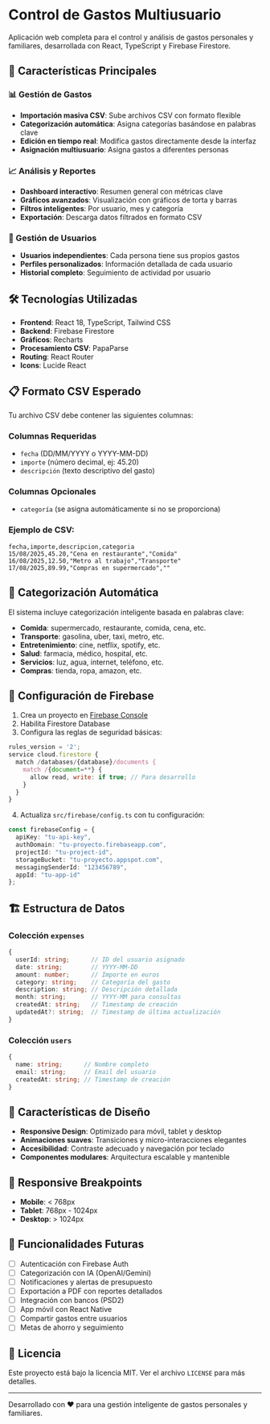 # Control de Gastos Multiusuario

Aplicación web completa para el control y análisis de gastos personales y familiares, desarrollada con React, TypeScript y Firebase Firestore.

## 🚀 Características Principales

### 📊 Gestión de Gastos
- **Importación masiva CSV**: Sube archivos CSV con formato flexible
- **Categorización automática**: Asigna categorías basándose en palabras clave
- **Edición en tiempo real**: Modifica gastos directamente desde la interfaz
- **Asignación multiusuario**: Asigna gastos a diferentes personas

### 📈 Análisis y Reportes
- **Dashboard interactivo**: Resumen general con métricas clave
- **Gráficos avanzados**: Visualización con gráficos de torta y barras
- **Filtros inteligentes**: Por usuario, mes y categoría
- **Exportación**: Descarga datos filtrados en formato CSV

### 👥 Gestión de Usuarios
- **Usuarios independientes**: Cada persona tiene sus propios gastos
- **Perfiles personalizados**: Información detallada de cada usuario
- **Historial completo**: Seguimiento de actividad por usuario

## 🛠️ Tecnologías Utilizadas

- **Frontend**: React 18, TypeScript, Tailwind CSS
- **Backend**: Firebase Firestore
- **Gráficos**: Recharts
- **Procesamiento CSV**: PapaParse
- **Routing**: React Router
- **Icons**: Lucide React

## 📋 Formato CSV Esperado

Tu archivo CSV debe contener las siguientes columnas:

### Columnas Requeridas
- `fecha` (DD/MM/YYYY o YYYY-MM-DD)
- `importe` (número decimal, ej: 45.20)
- `descripción` (texto descriptivo del gasto)

### Columnas Opcionales
- `categoría` (se asigna automáticamente si no se proporciona)

### Ejemplo de CSV:
```csv
fecha,importe,descripcion,categoria
15/08/2025,45.20,"Cena en restaurante","Comida"
16/08/2025,12.50,"Metro al trabajo","Transporte"
17/08/2025,89.99,"Compras en supermercado",""
```

## 🎯 Categorización Automática

El sistema incluye categorización inteligente basada en palabras clave:

- **Comida**: supermercado, restaurante, comida, cena, etc.
- **Transporte**: gasolina, uber, taxi, metro, etc.
- **Entretenimiento**: cine, netflix, spotify, etc.
- **Salud**: farmacia, médico, hospital, etc.
- **Servicios**: luz, agua, internet, teléfono, etc.
- **Compras**: tienda, ropa, amazon, etc.

## 🚦 Configuración de Firebase

1. Crea un proyecto en [Firebase Console](https://console.firebase.google.com/)
2. Habilita Firestore Database
3. Configura las reglas de seguridad básicas:

```javascript
rules_version = '2';
service cloud.firestore {
  match /databases/{database}/documents {
    match /{document=**} {
      allow read, write: if true; // Para desarrollo
    }
  }
}
```

4. Actualiza `src/firebase/config.ts` con tu configuración:

```typescript
const firebaseConfig = {
  apiKey: "tu-api-key",
  authDomain: "tu-proyecto.firebaseapp.com",
  projectId: "tu-project-id",
  storageBucket: "tu-proyecto.appspot.com",
  messagingSenderId: "123456789",
  appId: "tu-app-id"
};
```

## 🏗️ Estructura de Datos

### Colección `expenses`
```typescript
{
  userId: string;      // ID del usuario asignado
  date: string;        // YYYY-MM-DD
  amount: number;      // Importe en euros
  category: string;    // Categoría del gasto
  description: string; // Descripción detallada
  month: string;       // YYYY-MM para consultas
  createdAt: string;   // Timestamp de creación
  updatedAt?: string;  // Timestamp de última actualización
}
```

### Colección `users`
```typescript
{
  name: string;      // Nombre completo
  email: string;     // Email del usuario
  createdAt: string; // Timestamp de creación
}
```

## 🎨 Características de Diseño

- **Responsive Design**: Optimizado para móvil, tablet y desktop
- **Animaciones suaves**: Transiciones y micro-interacciones elegantes
- **Accesibilidad**: Contraste adecuado y navegación por teclado
- **Componentes modulares**: Arquitectura escalable y mantenible

## 📱 Responsive Breakpoints

- **Mobile**: < 768px
- **Tablet**: 768px - 1024px  
- **Desktop**: > 1024px

## 🔮 Funcionalidades Futuras

- [ ] Autenticación con Firebase Auth
- [ ] Categorización con IA (OpenAI/Gemini)
- [ ] Notificaciones y alertas de presupuesto
- [ ] Exportación a PDF con reportes detallados
- [ ] Integración con bancos (PSD2)
- [ ] App móvil con React Native
- [ ] Compartir gastos entre usuarios
- [ ] Metas de ahorro y seguimiento

## 📄 Licencia

Este proyecto está bajo la licencia MIT. Ver el archivo `LICENSE` para más detalles.

---

Desarrollado con ❤️ para una gestión inteligente de gastos personales y familiares.
